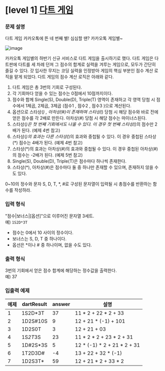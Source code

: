 # [level 1] [다트 게임](https://school.programmers.co.kr/learn/courses/30/lessons/17682)

### 문제 설명
다트 게임
카카오톡에 뜬 네 번째 별! 심심할 땐? 카카오톡 게임별~

![image](http://t1.kakaocdn.net/welcome2018/gamestar.png)

카카오톡 게임별의 하반기 신규 서비스로 다트 게임을 출시하기로 했다. 다트 게임은 다트판에 다트를 세 차례 던져 그 점수의 합계로 실력을 겨루는 게임으로, 모두가 간단히 즐길 수 있다.
갓 입사한 무지는 코딩 실력을 인정받아 게임의 핵심 부분인 점수 계산 로직을 맡게 되었다. 다트 게임의 점수 계산 로직은 아래와 같다.

1. 다트 게임은 총 3번의 기회로 구성된다.
2. 각 기회마다 얻을 수 있는 점수는 0점에서 10점까지이다.
3. 점수와 함께 Single(S), Double(D), Triple(T) 영역이 존재하고 각 영역 당첨 시 점수에서 1제곱, 2제곱, 3제곱 (점수1 , 점수2 , 점수3 )으로 계산된다.
4. 옵션으로 스타상(*) , 아차상(#)이 존재하며 스타상(*) 당첨 시 해당 점수와 바로 전에 얻은 점수를 각 2배로 만든다. 아차상(#) 당첨 시 해당 점수는 마이너스된다.
5. 스타상(*)은 첫 번째 기회에서도 나올 수 있다. 이 경우 첫 번째 스타상(*)의 점수만 2배가 된다. (예제 4번 참고)
6. 스타상(*)의 효과는 다른 스타상(*)의 효과와 중첩될 수 있다. 이 경우 중첩된 스타상(*) 점수는 4배가 된다. (예제 4번 참고)
7. 스타상(*)의 효과는 아차상(#)의 효과와 중첩될 수 있다. 이 경우 중첩된 아차상(#)의 점수는 -2배가 된다. (예제 5번 참고)
8. Single(S), Double(D), Triple(T)은 점수마다 하나씩 존재한다.
9. 스타상(*), 아차상(#)은 점수마다 둘 중 하나만 존재할 수 있으며, 존재하지 않을 수도 있다.

0~10의 정수와 문자 S, D, T, *, #로 구성된 문자열이 입력될 시 총점수를 반환하는 함수를 작성하라.

### 입력 형식
"점수|보너스|[옵션]"으로 이루어진 문자열 3세트.  
예) `1S2D*3T`

- 점수는 0에서 10 사이의 정수이다.
- 보너스는 S, D, T 중 하나이다.
- 옵선은 *이나 # 중 하나이며, 없을 수도 있다.

### 출력 형식
3번의 기회에서 얻은 점수 합계에 해당하는 정수값을 출력한다.  
예) 37

### 입출력 예제
| 예제 | dartResult | answer | 설명 |
|-----|------------|--------|------|
| 1 | 1S2D*3T | 37 | 11 * 2 + 22 * 2 + 33 |
| 2 | 1D2S#10S | 9 | 12 + 21 * (-1) + 101 |
| 3 | 1D2S0T | 3 | 12 + 21 + 03 |
| 4 | 1S*2T*3S | 23 | 11 * 2 * 2 + 23 * 2 + 31 |
| 5 | 1D#2S*3S | 5 | 12 * (-1) * 2 + 21 * 2 + 31 |
| 6 | 1T2D3D# | -4 | 13 + 22 + 32 * (-1) |
| 7 | 1D2S3T* | 59 | 12 + 21 * 2 + 33 * 2 |
